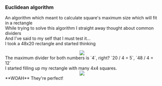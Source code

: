 ### Euclidean algorithm
An algorithm which meant to calculate square's maximum size which will fit in a rectangle<br>
While trying to solve this algorithm I straight away thought about common dividers<br>
And I've said to my self that I must test it...<br>
I took a 48x20 rectangle and started thinking
<div align="center">
    <img src="https://image.prntscr.com/image/tH1KPqnxSs6OgP0c4-wn6g.png">
</div>
The maximum divider for both numbers is `4`, right? `20 / 4 = 5`, `48 / 4 = 12`<br>
I started filling up my rectangle with many 4x4 squares.
<div align="center">
    <img src="https://image.prntscr.com/image/uKcj95xzQGGsfqAk-QItRg.png">
</div>
**WOAH** They're perfect!